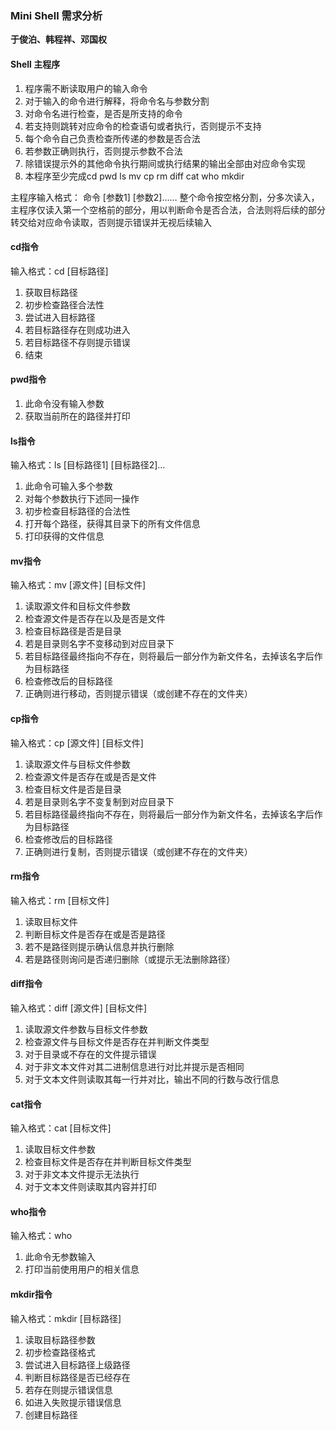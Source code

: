 ### Mini Shell 需求分析

**于俊泊、韩程祥、邓国权**
#### Shell 主程序
1.	程序需不断读取用户的输入命令
2.	对于输入的命令进行解释，将命令名与参数分割
3.	对命令名进行检查，是否是所支持的命令
4.	若支持则跳转对应命令的检查语句或者执行，否则提示不支持
5.	每个命令自己负责检查所传递的参数是否合法
6.	若参数正确则执行，否则提示参数不合法
7.	除错误提示外的其他命令执行期间或执行结果的输出全部由对应命令实现
8.	本程序至少完成cd pwd ls mv cp rm diff cat who mkdir

主程序输入格式： 命令 [参数1] [参数2]……
整个命令按空格分割，分多次读入，主程序仅读入第一个空格前的部分，用以判断命令是否合法，合法则将后续的部分转交给对应命令读取，否则提示错误并无视后续输入

#### cd指令
输入格式：cd [目标路径]
1.	获取目标路径
2.	初步检查路径合法性
3.	尝试进入目标路径
4.	若目标路径存在则成功进入
5.	若目标路径不存则提示错误
6.	结束
#### pwd指令
1.	此命令没有输入参数
2.	获取当前所在的路径并打印

#### ls指令
输入格式：ls [目标路径1] [目标路径2]…
1.	此命令可输入多个参数
2.	对每个参数执行下述同一操作
3.	初步检查目标路径的合法性
4.	打开每个路径，获得其目录下的所有文件信息
5.	打印获得的文件信息
#### mv指令
输入格式：mv [源文件] [目标文件]
1.	读取源文件和目标文件参数
2.	检查源文件是否存在以及是否是文件
3.	检查目标路径是否是目录
4.	若是目录则名字不变移动到对应目录下
5.	若目标路径最终指向不存在，则将最后一部分作为新文件名，去掉该名字后作为目标路径
6.	检查修改后的目标路径
7.	正确则进行移动，否则提示错误（或创建不存在的文件夹）
#### cp指令
输入格式：cp [源文件] [目标文件]
1.	读取源文件与目标文件参数
2.	检查源文件是否存在或是否是文件
3.	检查目标文件是否是目录
4.	若是目录则名字不变复制到对应目录下
5.	若目标路径最终指向不存在，则将最后一部分作为新文件名，去掉该名字后作为目标路径
6.	检查修改后的目标路径
7.	正确则进行复制，否则提示错误（或创建不存在的文件夹）
#### rm指令
输入格式：rm [目标文件]
1.	读取目标文件
2.	判断目标文件是否存在或是否是路径
3.	若不是路径则提示确认信息并执行删除
4.	若是路径则询问是否递归删除（或提示无法删除路径）
#### diff指令
输入格式：diff [源文件] [目标文件]
1.	读取源文件参数与目标文件参数
2.	检查源文件与目标文件是否存在并判断文件类型
3.	对于目录或不存在的文件提示错误
4.	对于非文本文件对其二进制信息进行对比并提示是否相同
5.	对于文本文件则读取其每一行并对比，输出不同的行数与改行信息
#### cat指令
输入格式：cat [目标文件]
1.	读取目标文件参数
2.	检查目标文件是否存在并判断目标文件类型
3.	对于非文本文件提示无法执行
4.	对于文本文件则读取其内容并打印
#### who指令
输入格式：who
1.	此命令无参数输入
2.	打印当前使用用户的相关信息
#### mkdir指令
输入格式：mkdir [目标路径]
1.	读取目标路径参数
2.	初步检查路径格式
3.	尝试进入目标路径上级路径
4.	判断目标路径是否已经存在
5.	若存在则提示错误信息
6.	如进入失败提示错误信息
7.	创建目标路径

